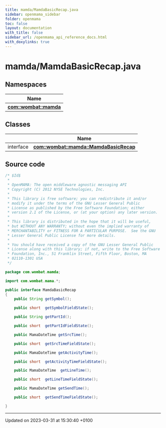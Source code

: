 ```yaml
---
title: mamda/MamdaBasicRecap.java
sidebar: openmama_sidebar
folder: openmama
toc: false
layout: documentation
with_title: false
sidebar_url: /openmama_api_reference_docs.html
with_doxylinks: true
---
```


# mamda/MamdaBasicRecap.java



## Namespaces

| Name           |
| -------------- |
| **[com::wombat::mamda](namespacecom_1_1wombat_1_1mamda.html)**  |

## Classes

|                | Name           |
| -------------- | -------------- |
| interface | **[com::wombat::mamda::MamdaBasicRecap](interfacecom_1_1wombat_1_1mamda_1_1MamdaBasicRecap.html)**  |




## Source code

```java
/* $Id$
 *
 * OpenMAMA: The open middleware agnostic messaging API
 * Copyright (C) 2012 NYSE Technologies, Inc.
 *
 * This library is free software; you can redistribute it and/or
 * modify it under the terms of the GNU Lesser General Public
 * License as published by the Free Software Foundation; either
 * version 2.1 of the License, or (at your option) any later version.
 *
 * This library is distributed in the hope that it will be useful,
 * but WITHOUT ANY WARRANTY; without even the implied warranty of
 * MERCHANTABILITY or FITNESS FOR A PARTICULAR PURPOSE.  See the GNU
 * Lesser General Public License for more details.
 *
 * You should have received a copy of the GNU Lesser General Public
 * License along with this library; if not, write to the Free Software
 * Foundation, Inc., 51 Franklin Street, Fifth Floor, Boston, MA
 * 02110-1301 USA
 */

package com.wombat.mamda;

import com.wombat.mama.*;

public interface MamdaBasicRecap
{
    public String getSymbol();

    public short  getSymbolFieldState();

    public String getPartId();

    public short  getPartIdFieldState();

    public MamaDateTime getSrcTime();

    public short  getSrcTimeFieldState();

    public MamaDateTime getActivityTime();

    public short  getActivityTimeFieldState();

    public MamaDateTime  getLineTime();

    public short  getLineTimeFieldState();

    public MamaDateTime getSendTime();

    public short  getSendTimeFieldState();

}
```


-------------------------------

Updated on 2023-03-31 at 15:30:40 +0100
